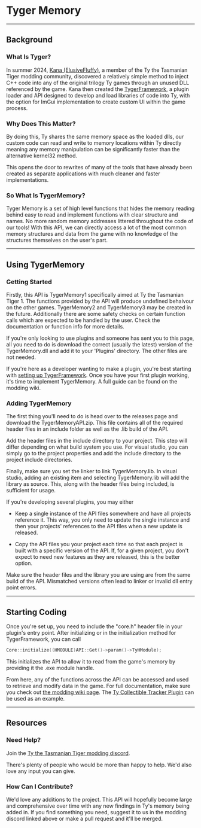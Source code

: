 # Tyger Memory

---

## Background

### What Is Tyger?

In summer 2024, [Kana (ElusiveFluffy)](https://github.com/ElusiveFluffy), a member of the Ty the Tasmanian Tiger modding community, discovered a relatively simple method to inject C++ code into any of the original trilogy Ty games through an unused DLL referenced by the game. Kana then created the [TygerFramework](https://github.com/ElusiveFluffy/TygerFramework), a plugin loader and API designed to develop and load libraries of code into Ty, with the option for ImGui implementation to create custom UI within the game process.



### Why Does This Matter?

By doing this, Ty shares the same memory space as the loaded dlls, our custom code can read and write to memory locations within Ty directly meaning any memory manipulation can be significantly faster than the alternative kernel32 method.

This opens the door to rewrites of many of the tools that have already been created as separate applications with much cleaner and faster implementations.

### So What Is TygerMemory?

Tyger Memory is a set of high level functions that hides the memory reading behind easy to read and implement functions with clear structure and names. No more random memory addresses littered throughout the code of our tools! With this API, we can directly access a lot of the most common memory structures and data from the game with no knowledge of the structures themselves on the user's part.

---

## Using TygerMemory

### Getting Started

Firstly, this API is TygerMemory1 specifically aimed at Ty the Tasmanian Tiger 1. The functions provided by the API will produce undefined behaivour on the other games. TygerMemory2 and TygerMemory3 may be created in the future. Additionally there are some safety checks on certain function calls which are expected to be handled by the user. Check the documentation or function info for more details.

If you're only looking to use plugins and someone has sent you to this page, all you need to do is download the correct (usually the latest) version of the TygerMemory.dll and add it to your 'Plugins' directory. The other files are not needed.

If you're here as a developer wanting to make a plugin, you're best starting with [setting up TygerFramework](https://github.com/ElusiveFluffy/TygerFramework). Once you have your first plugin working, it's time to implement TygerMemory. A full guide can be found on the modding wiki.

### Adding TygerMemory

The first thing you'll need to do is head over to the releases page and download the TygerMemoryAPI.zip. This file contains all of the required header files in an include folder as well as the .lib build of the API. 

Add the header files in the include directory to your project. This step will differ depending on what build system you use. For visual studio, you can simply go to the project properties and add the include directory to the project include directories.

Finally, make sure you set the linker to link TygerMemory.lib. In visual studio, adding an existing item and selecting TygerMemory.lib will add the library as source. This, along with the header files being included, is sufficient for usage.

If you're developing several plugins, you may either

- Keep a single instance of the API files somewhere and have all projects reference it. This way, you only need to update the single instance and then your projects' references to the API files when a new update is released.

- Copy the API files you your project each time so that each project is built with a specific version of the API. If, for a given project, you don't expect to need new features as they are released, this is the better option.

Make sure the header files and the library you are using are from the same build of the API. Mismatched versions often lead to linker or invalid dll entry point errors.

---

## Starting Coding

Once you're set up, you need to include the "core.h" header file in your plugin's entry point. After initializing or in the initialization method for TygerFramework, you can call

```cpp
Core::initialize((HMODULE)API::Get()->param()->TyHModule);
```

This initializes the API to allow it to read from the game's memory by providing it the .exe module handle.

From here, any of the functions across the API can be accessed and used to retrieve and modify data in the game. For full documentation, make sure you check out [the modding wiki page](https://tymoddingwiki.github.io/TygerFramework/TygerMemory/Setup/). The [Ty Collectible Tracker Plugin](https://github.com/xMcacutt/Ty-Collectible-Tracker-Plugin) can be used as an example.

---

## Resources

### Need Help?

Join the [Ty the Tasmanian Tiger modding discord](https://discord.gg/2jRZZcknkM).

There's plenty of people who would be more than happy to help. We'd also love any input you can give.

### How Can I Contribute?

We'd love any additions to the project. This API will hopefully become large and comprehensive over time with any new findings in Ty's memory being added in. If you find something you need, suggest it to us in the modding discord linked above or make a pull request and it'll be merged.


